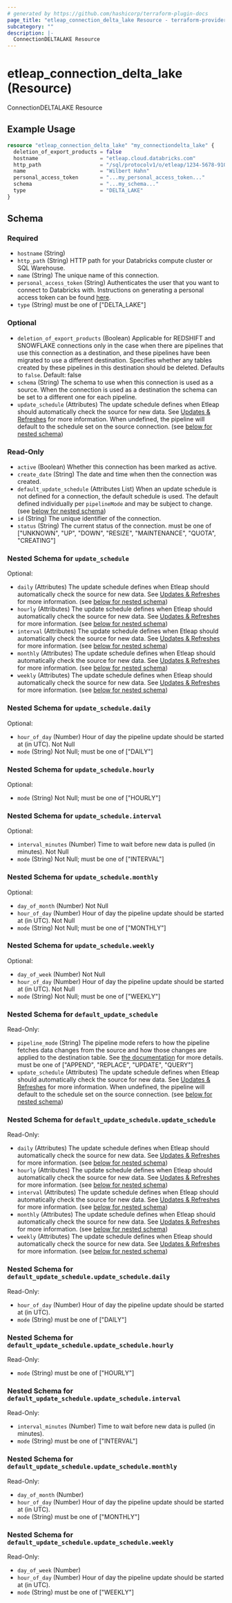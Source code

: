 ```yaml
---
# generated by https://github.com/hashicorp/terraform-plugin-docs
page_title: "etleap_connection_delta_lake Resource - terraform-provider-etleap"
subcategory: ""
description: |-
  ConnectionDELTALAKE Resource
---
```


# etleap_connection_delta_lake (Resource)

ConnectionDELTALAKE Resource

## Example Usage

```terraform
resource "etleap_connection_delta_lake" "my_connectiondelta_lake" {
  deletion_of_export_products = false
  hostname                    = "etleap.cloud.databricks.com"
  http_path                   = "/sql/protocolv1/o/etleap/1234-5678-91011"
  name                        = "Wilbert Hahn"
  personal_access_token       = "...my_personal_access_token..."
  schema                      = "...my_schema..."
  type                        = "DELTA_LAKE"
}
```

<!-- schema generated by tfplugindocs -->
## Schema

### Required

- `hostname` (String)
- `http_path` (String) HTTP path for your Databricks compute cluster or SQL Warehouse.
- `name` (String) The unique name of this connection.
- `personal_access_token` (String) Authenticates the user that you want to connect to Databricks with. Instructions on generating a personal access token can be found <a href='https://docs.databricks.com/dev-tools/api/latest/authentication.html#token-management' target="_blank">here</a>.
- `type` (String) must be one of ["DELTA_LAKE"]

### Optional

- `deletion_of_export_products` (Boolean) Applicable for REDSHIFT and SNOWFLAKE connections only in the case when there are pipelines that use this connection as a destination, and these pipelines have been migrated to use a different destination. Specifies whether any tables created by these pipelines in this destination should be deleted. Defaults to `false`. Default: false
- `schema` (String) The schema to use when this connection is used as a source. When the connection is used as a destination the schema can be set to a different one for each pipeline.
- `update_schedule` (Attributes) The update schedule defines when Etleap should automatically check the source for new data. See <a href= "https://support.etleap.com/hc/en-us/articles/360019768853-What-is-the-difference-between-a-Refresh-and-an-Update-" target="_blank" rel="noopener">Updates &amp; Refreshes</a> for more information. When undefined, the pipeline will default to the schedule set on the source connection. (see [below for nested schema](#nestedatt--update_schedule))

### Read-Only

- `active` (Boolean) Whether this connection has been marked as active.
- `create_date` (String) The date and time when then the connection was created.
- `default_update_schedule` (Attributes List) When an update schedule is not defined for a connection, the default schedule is used. The default defined individually per `pipelineMode` and may be subject to change. (see [below for nested schema](#nestedatt--default_update_schedule))
- `id` (String) The unique identifier of the connection.
- `status` (String) The current status of the connection. must be one of ["UNKNOWN", "UP", "DOWN", "RESIZE", "MAINTENANCE", "QUOTA", "CREATING"]

<a id="nestedatt--update_schedule"></a>
### Nested Schema for `update_schedule`

Optional:

- `daily` (Attributes) The update schedule defines when Etleap should automatically check the source for new data. See <a href= "https://support.etleap.com/hc/en-us/articles/360019768853-What-is-the-difference-between-a-Refresh-and-an-Update-" target="_blank" rel="noopener">Updates &amp; Refreshes</a> for more information. (see [below for nested schema](#nestedatt--update_schedule--daily))
- `hourly` (Attributes) The update schedule defines when Etleap should automatically check the source for new data. See <a href= "https://support.etleap.com/hc/en-us/articles/360019768853-What-is-the-difference-between-a-Refresh-and-an-Update-" target="_blank" rel="noopener">Updates &amp; Refreshes</a> for more information. (see [below for nested schema](#nestedatt--update_schedule--hourly))
- `interval` (Attributes) The update schedule defines when Etleap should automatically check the source for new data. See <a href= "https://support.etleap.com/hc/en-us/articles/360019768853-What-is-the-difference-between-a-Refresh-and-an-Update-" target="_blank" rel="noopener">Updates &amp; Refreshes</a> for more information. (see [below for nested schema](#nestedatt--update_schedule--interval))
- `monthly` (Attributes) The update schedule defines when Etleap should automatically check the source for new data. See <a href= "https://support.etleap.com/hc/en-us/articles/360019768853-What-is-the-difference-between-a-Refresh-and-an-Update-" target="_blank" rel="noopener">Updates &amp; Refreshes</a> for more information. (see [below for nested schema](#nestedatt--update_schedule--monthly))
- `weekly` (Attributes) The update schedule defines when Etleap should automatically check the source for new data. See <a href= "https://support.etleap.com/hc/en-us/articles/360019768853-What-is-the-difference-between-a-Refresh-and-an-Update-" target="_blank" rel="noopener">Updates &amp; Refreshes</a> for more information. (see [below for nested schema](#nestedatt--update_schedule--weekly))

<a id="nestedatt--update_schedule--daily"></a>
### Nested Schema for `update_schedule.daily`

Optional:

- `hour_of_day` (Number) Hour of day the  pipeline update should be started at (in UTC). Not Null
- `mode` (String) Not Null; must be one of ["DAILY"]


<a id="nestedatt--update_schedule--hourly"></a>
### Nested Schema for `update_schedule.hourly`

Optional:

- `mode` (String) Not Null; must be one of ["HOURLY"]


<a id="nestedatt--update_schedule--interval"></a>
### Nested Schema for `update_schedule.interval`

Optional:

- `interval_minutes` (Number) Time to wait before new data is pulled (in minutes). Not Null
- `mode` (String) Not Null; must be one of ["INTERVAL"]


<a id="nestedatt--update_schedule--monthly"></a>
### Nested Schema for `update_schedule.monthly`

Optional:

- `day_of_month` (Number) Not Null
- `hour_of_day` (Number) Hour of day the  pipeline update should be started at (in UTC). Not Null
- `mode` (String) Not Null; must be one of ["MONTHLY"]


<a id="nestedatt--update_schedule--weekly"></a>
### Nested Schema for `update_schedule.weekly`

Optional:

- `day_of_week` (Number) Not Null
- `hour_of_day` (Number) Hour of day the  pipeline update should be started at (in UTC). Not Null
- `mode` (String) Not Null; must be one of ["WEEKLY"]



<a id="nestedatt--default_update_schedule"></a>
### Nested Schema for `default_update_schedule`

Read-Only:

- `pipeline_mode` (String) The pipeline mode refers to how the pipeline fetches data changes from the source and how those changes are applied to the destination table. See <a target="_blank" href="https://docs.etleap.com/docs/documentation/ZG9jOjIyMjE3ODA2-introduction">the documentation</a> for more details. must be one of ["APPEND", "REPLACE", "UPDATE", "QUERY"]
- `update_schedule` (Attributes) The update schedule defines when Etleap should automatically check the source for new data. See <a href= "https://support.etleap.com/hc/en-us/articles/360019768853-What-is-the-difference-between-a-Refresh-and-an-Update-" target="_blank" rel="noopener">Updates &amp; Refreshes</a> for more information. When undefined, the pipeline will default to the schedule set on the source connection. (see [below for nested schema](#nestedatt--default_update_schedule--update_schedule))

<a id="nestedatt--default_update_schedule--update_schedule"></a>
### Nested Schema for `default_update_schedule.update_schedule`

Read-Only:

- `daily` (Attributes) The update schedule defines when Etleap should automatically check the source for new data. See <a href= "https://support.etleap.com/hc/en-us/articles/360019768853-What-is-the-difference-between-a-Refresh-and-an-Update-" target="_blank" rel="noopener">Updates &amp; Refreshes</a> for more information. (see [below for nested schema](#nestedatt--default_update_schedule--update_schedule--daily))
- `hourly` (Attributes) The update schedule defines when Etleap should automatically check the source for new data. See <a href= "https://support.etleap.com/hc/en-us/articles/360019768853-What-is-the-difference-between-a-Refresh-and-an-Update-" target="_blank" rel="noopener">Updates &amp; Refreshes</a> for more information. (see [below for nested schema](#nestedatt--default_update_schedule--update_schedule--hourly))
- `interval` (Attributes) The update schedule defines when Etleap should automatically check the source for new data. See <a href= "https://support.etleap.com/hc/en-us/articles/360019768853-What-is-the-difference-between-a-Refresh-and-an-Update-" target="_blank" rel="noopener">Updates &amp; Refreshes</a> for more information. (see [below for nested schema](#nestedatt--default_update_schedule--update_schedule--interval))
- `monthly` (Attributes) The update schedule defines when Etleap should automatically check the source for new data. See <a href= "https://support.etleap.com/hc/en-us/articles/360019768853-What-is-the-difference-between-a-Refresh-and-an-Update-" target="_blank" rel="noopener">Updates &amp; Refreshes</a> for more information. (see [below for nested schema](#nestedatt--default_update_schedule--update_schedule--monthly))
- `weekly` (Attributes) The update schedule defines when Etleap should automatically check the source for new data. See <a href= "https://support.etleap.com/hc/en-us/articles/360019768853-What-is-the-difference-between-a-Refresh-and-an-Update-" target="_blank" rel="noopener">Updates &amp; Refreshes</a> for more information. (see [below for nested schema](#nestedatt--default_update_schedule--update_schedule--weekly))

<a id="nestedatt--default_update_schedule--update_schedule--daily"></a>
### Nested Schema for `default_update_schedule.update_schedule.daily`

Read-Only:

- `hour_of_day` (Number) Hour of day the  pipeline update should be started at (in UTC).
- `mode` (String) must be one of ["DAILY"]


<a id="nestedatt--default_update_schedule--update_schedule--hourly"></a>
### Nested Schema for `default_update_schedule.update_schedule.hourly`

Read-Only:

- `mode` (String) must be one of ["HOURLY"]


<a id="nestedatt--default_update_schedule--update_schedule--interval"></a>
### Nested Schema for `default_update_schedule.update_schedule.interval`

Read-Only:

- `interval_minutes` (Number) Time to wait before new data is pulled (in minutes).
- `mode` (String) must be one of ["INTERVAL"]


<a id="nestedatt--default_update_schedule--update_schedule--monthly"></a>
### Nested Schema for `default_update_schedule.update_schedule.monthly`

Read-Only:

- `day_of_month` (Number)
- `hour_of_day` (Number) Hour of day the  pipeline update should be started at (in UTC).
- `mode` (String) must be one of ["MONTHLY"]


<a id="nestedatt--default_update_schedule--update_schedule--weekly"></a>
### Nested Schema for `default_update_schedule.update_schedule.weekly`

Read-Only:

- `day_of_week` (Number)
- `hour_of_day` (Number) Hour of day the  pipeline update should be started at (in UTC).
- `mode` (String) must be one of ["WEEKLY"]


